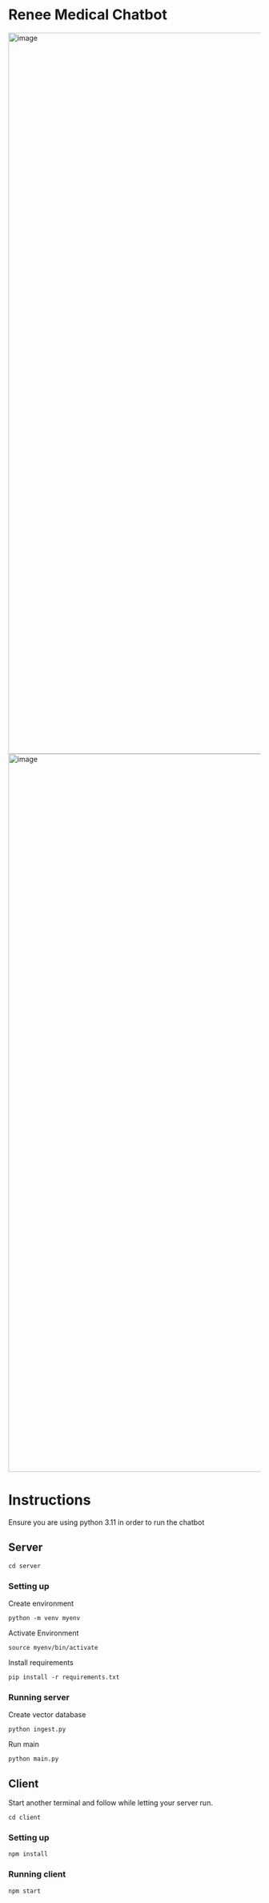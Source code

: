 # Renee Medical Chatbot

<img width="1440" alt="image" src="https://github.com/srivantv/renee-chatbot/assets/126191857/37ae6e68-62ef-4f98-9b6d-f6fcc6c62646">

<img width="1434" alt="image" src="https://github.com/srivantv/renee-chatbot/assets/126191857/cf0c91fa-a072-4625-8e93-0cca05a3e46a">

# Instructions

Ensure you are using python 3.11 in order to run the chatbot

## Server

```
cd server
```
### Setting up

Create environment
```
python -m venv myenv
```
Activate Environment
```
source myenv/bin/activate
```
Install requirements
```
pip install -r requirements.txt
```
### Running server
Create vector database
```
python ingest.py
```
Run main
```
python main.py
```

## Client
Start another terminal and follow while letting your server run.

```
cd client
```
### Setting up

```
npm install
```

### Running client

```
npm start
```
